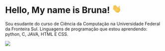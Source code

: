 # Hello, My name is Bruna! <img src="https://raw.githubusercontent.com/Brunadisner/Brunadisner/master/wave.gif" width="30px">
Sou esudante do curso de Ciência da Computação na Universidade Federal da Fronteira Sul.
Linguagens de programação que estou aprendendo: python, C, JAVA, HTML E CSS.



<img src="https://raw.githubusercontent.com/<OWNER>/<OWNER>/master/<GIF_NAME>.gif" width="30px">
<!--
**Brunadisner/Brunadisner** is a ✨ _special_ ✨ repository because its `README.md` (this file) appears on your GitHub profile.





Here are some ideas to get you started:

- 🔭 I’m currently working on ...
- 🌱 I’m currently learning ...
- 👯 I’m looking to collaborate on ...
- 🤔 I’m looking for help with ...
- 💬 Ask me about ...
- 📫 How to reach me: ...
- 😄 Pronouns: ...
- ⚡ Fun fact: ...
-->
